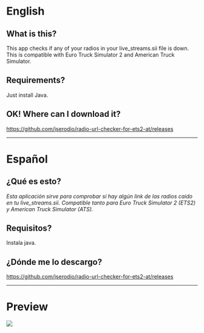 # English
## What is this?
This app checks if any of your radios in your live_streams.sii file is down. This is compatible with Euro Truck Simulator 2 and American Truck Simulator.
## Requirements?
Just install Java.
## OK! Where can I download it?
https://github.com/jserodio/radio-url-checker-for-ets2-at/releases
***
# Español
## ¿Qué es esto?
_Esta aplicación sirve para comprobar si hay algún link de las radios caido en tu live_streams.sii. Compatible tanto para Euro Truck Simulator 2 (ETS2) y American Truck Simulator (ATS)._
## Requisitos?
Instala java.
## ¿Dónde me lo descargo?
https://github.com/jserodio/radio-url-checker-for-ets2-at/releases
***
# Preview
![](http://images.akamai.steamusercontent.com/ugc/313367698742855526/19BA8EB2BA704A5976BD29AD6D45B2ED1C9D904C/)
